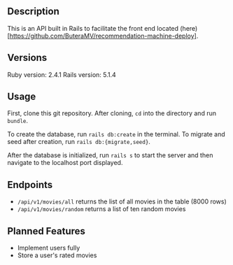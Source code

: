 ## Description

This is an API built in Rails to facilitate the front end located (here)[https://github.com/ButeraMV/recommendation-machine-deploy]. 

## Versions

Ruby version: 2.4.1
Rails version: 5.1.4

## Usage

First, clone this git repository. After cloning, `cd` into the directory and run `bundle`.

To create the database, run `rails db:create` in the terminal. To migrate and seed after creation, run `rails db:{migrate,seed}`.

After the database is initialized, run `rails s` to start the server and then navigate to the localhost port displayed.

## Endpoints

* `/api/v1/movies/all` returns the list of all movies in the table (8000 rows)
* `/api/v1/movies/random` returns a list of ten random movies

## Planned Features

* Implement users fully
* Store a user's rated movies
